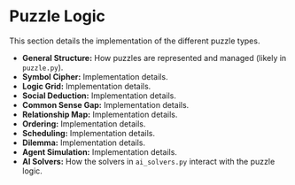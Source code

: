 # Puzzle Logic

This section details the implementation of the different puzzle types.

*   **General Structure:** How puzzles are represented and managed (likely in `puzzle.py`).
*   **Symbol Cipher:** Implementation details.
*   **Logic Grid:** Implementation details.
*   **Social Deduction:** Implementation details.
*   **Common Sense Gap:** Implementation details.
*   **Relationship Map:** Implementation details.
*   **Ordering:** Implementation details.
*   **Scheduling:** Implementation details.
*   **Dilemma:** Implementation details.
*   **Agent Simulation:** Implementation details.
*   **AI Solvers:** How the solvers in `ai_solvers.py` interact with the puzzle logic. 